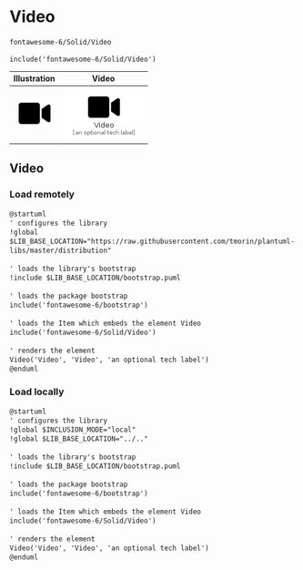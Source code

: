 # Video


```text
fontawesome-6/Solid/Video
```

```text
include('fontawesome-6/Solid/Video')
```



| Illustration | Video |
| :---: | :---: |
| ![illustration for Illustration](../../fontawesome-6/Solid/Video.png) | ![illustration for Video](../../fontawesome-6/Solid/Video.Local.png) |




## Video

### Load remotely
```plantuml
@startuml
' configures the library
!global $LIB_BASE_LOCATION="https://raw.githubusercontent.com/tmorin/plantuml-libs/master/distribution"

' loads the library's bootstrap
!include $LIB_BASE_LOCATION/bootstrap.puml

' loads the package bootstrap
include('fontawesome-6/bootstrap')

' loads the Item which embeds the element Video
include('fontawesome-6/Solid/Video')

' renders the element
Video('Video', 'Video', 'an optional tech label')
@enduml
```

### Load locally
```plantuml
@startuml
' configures the library
!global $INCLUSION_MODE="local"
!global $LIB_BASE_LOCATION="../.."

' loads the library's bootstrap
!include $LIB_BASE_LOCATION/bootstrap.puml

' loads the package bootstrap
include('fontawesome-6/bootstrap')

' loads the Item which embeds the element Video
include('fontawesome-6/Solid/Video')

' renders the element
Video('Video', 'Video', 'an optional tech label')
@enduml
```

